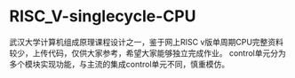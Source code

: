 # RISC_V-singlecycle-CPU
武汉大学计算机组成原理课程设计之一，鉴于网上RISC v版单周期CPU完整资料较少，上传代码，仅供大家参考，希望大家能够独立完成作业。
control单元分为多个模块实现功能，与主流的集成control单元不同，慎重模仿。
